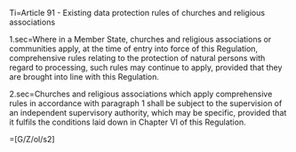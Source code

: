 Ti=Article 91 - Existing data protection rules of churches and religious associations

1.sec=Where in a Member State, churches and religious associations or communities apply, at the time of entry into force of this Regulation, comprehensive rules relating to the protection of natural persons with regard to processing, such rules may continue to apply, provided that they are brought into line with this Regulation.

2.sec=Churches and religious associations which apply comprehensive rules in accordance with paragraph 1 shall be subject to the supervision of an independent supervisory authority, which may be specific, provided that it fulfils the conditions laid down in Chapter VI of this Regulation.

=[G/Z/ol/s2]
